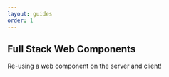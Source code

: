 ```yaml
---
layout: guides
order: 1
---
```


## Full Stack Web Components

Re-using a web component on the server and client!
